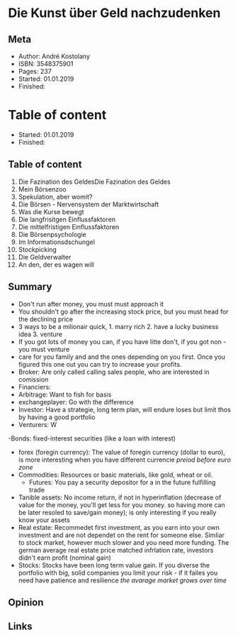 # Die Kunst über Geld nachzudenken

## Meta

- Author: André Kostolany
- ISBN: 3548375901
- Pages: 237
- Started: 01.01.2019
- Finished:

# Table of content


- Started: 01.01.2019
- Finished:

## Table of content

1. Die Fazination des GeldesDie Fazination des Geldes
2. Mein Börsenzoo
3. Spekulation, aber womit?
4. Die Börsen - Nervensystem der Marktwirtschaft
5. Was die Kurse bewegt
6. Die langfrisitgen Einflussfaktoren
7. Die mittelfristigen Einflussfaktoren 
8. Die Börsenpsychologie 
9. Im Informationsdschungel
10. Stockpicking
11. Die Geldverwalter
12. An den, der es wagen will

## Summary

- Don't run after money, you must must approach it
- You shouldn't go after the increasing stock price, but you must head for the declining price
- 3 ways to be a milionair quick, 1. marry rich 2. have a lucky business idea 3. venture
- If you got lots of money you can, if you have litte don't, if you got non - you must venture
- care for you family and and the ones depending on you first. Once you figured this one out you can try to increase your profits.
- Broker: Are only called calling sales people, who are interested in comission
- Financiers: 
- Arbitrage: Want to fish for basis
- exchangeplayer: Go with the difference
- Investor: Have a strategie, long term plan, will endure loses but limit thos by having a good portfolio
- Venturers: W

-Bonds: fixed-interest securities (like a loan with interest) 
- forex (foregin currency): The value of foregin currency (dollar to euro), is more interesting when you have different currencie *preiod before euro zone*
- Commodities: Resources or basic materials, like gold, wheat or oil. 
  - Futures: You pay a security depositor for a in the future fulfilling trade
- Tanible assets: No income return, if not in hyperinflation (decrease of value for the money, you'll get less for you money. so having more can be later resoled to save/gain money); is only interesting if you really know your assets
- Real estate: Recommedet first investment, as you earn into your own investment and are not dependet on the rent for someone else. Simliar to stock market, however much slower and you need more funding. The german average real estate price matched infrlation rate, investors didn't earn profit (nominal gain)
- Stocks: Stocks have been long term value gain. If you diverse the portfolio with big, solid companies you limit your risk - if it failes you need have patience and resilience *the avarage market grows over time* 

## Opinion

## Links

